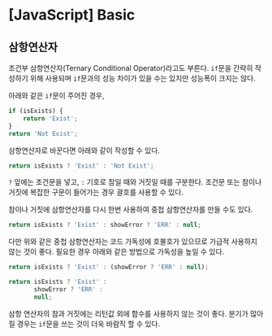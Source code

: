# [JavaScript] Basic

## 삼항연산자
조건부 삼항연산자(Ternary Conditional Operator)라고도 부른다. `if`문을 간략히 작성하기 위해 사용되며 `if`문과의 성능 차이가 있을 수는 있지만 성능폭이 크지는 않다.

아래와 같은 `if`문이 주어진 경우,
```javascript
if (isExists) {
    return 'Exist';
}
return 'Not Exist';
```

삼항연산자로 바꾼다면 아래와 같이 작성할 수 있다.
```javascript
return isExists ? 'Exist' : 'Not Exist';
```

`?` 앞에는 조건문을 넣고, `:` 기호로 참일 때와 거짓일 때를 구분한다. 조건문 또는 참이나 거짓에 복잡한 구문이 들어가는 경우 괄호를 사용할 수 있다.

참이나 거짓에 삼항연산자를 다시 한번 사용하여 중첩 삼항연산자를 만들 수도 있다.
```javascript
return isExists ? 'Exist' : showError ? 'ERR' : null;
```

다만 위와 같은 중첩 삼항연산자는 코드 가독성에 호불호가 있으므로 가급적 사용하지 않는 것이 좋다.
필요한 경우 아래와 같은 방법으로 가독성을 높일 수 있다.
```javascript
return isExists ? 'Exist' : (showError ? 'ERR' : null);
```

```javascript
return isExists ? 'Exist' :
       showError ? 'ERR' :
       null;
```

삼항 연산자의 참과 거짓에는 리턴값 외에 함수를 사용하지 않는 것이 좋다. 분기가 많아질 경우는 `if`문을 쓰는 것이 더욱 바람직 할 수 있다.
